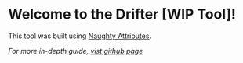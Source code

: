 # Welcome to the Drifter [WIP Tool]!

This tool was built using [Naughty Attributes](https://github.com/dbrizov/NaughtyAttributes).

_For more in-depth guide, [vist github page](https://github.com/MrRobinftw/Drifter/wiki/)_
